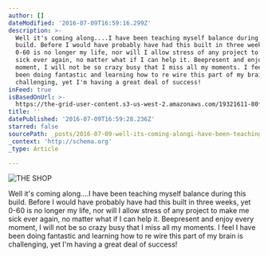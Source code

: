 ```yaml
---
author: []
dateModified: '2016-07-09T16:59:16.299Z'
description: >-
  Well it's coming along....I have been teaching myself balance during this
  build. Before I would have probably have had this built in three weeks, yet
  0-60 is no longer my life, nor will I allow stress of any project to make me
  sick ever again, no matter what if I can help it. Beepresent and enjoy every
  moment, I will not be so crazy busy that I miss all my moments. I feel I have
  been doing fantastic and learning how to re wire this part of my brain is
  challenging, yet I'm having a great deal of success! 
inFeed: true
isBasedOnUrl: >-
  https://the-grid-user-content.s3-us-west-2.amazonaws.com/19321611-80f3-4016-864a-32305ce80736.jpg
title: ''
datePublished: '2016-07-09T16:59:28.236Z'
starred: false
sourcePath: _posts/2016-07-09-well-its-coming-alongi-have-been-teaching-myself-balanc.md
_context: 'http://schema.org'
_type: Article

---
```

![THE SHOP](https://the-grid-user-content.s3-us-west-2.amazonaws.com/19321611-80f3-4016-864a-32305ce80736.jpg)

Well it's coming along....I have been teaching myself balance during this build. Before I would have probably have had this built in three weeks, yet 0-60 is no longer my life, nor will I allow stress of any project to make me sick ever again, no matter what if I can help it. Beepresent and enjoy every moment, I will not be so crazy busy that I miss all my moments. I feel I have been doing fantastic and learning how to re wire this part of my brain is challenging, yet I'm having a great deal of success!